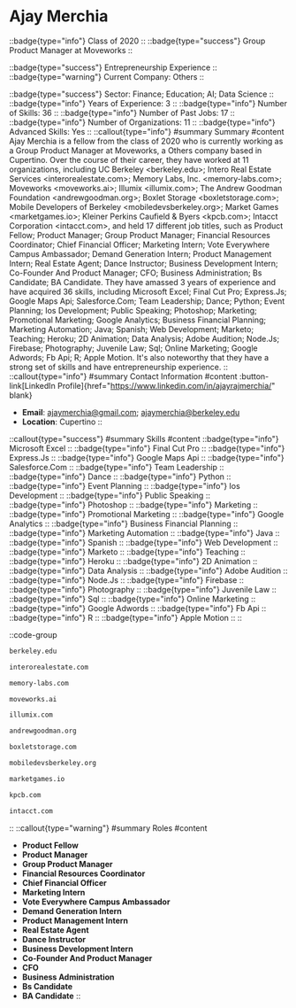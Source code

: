 # Ajay Merchia
::badge{type="info"}
Class of 2020
::
::badge{type="success"}
Group Product Manager at Moveworks
::

::badge{type="success"}
Entrepreneurship Experience
::
::badge{type="warning"}
Current Company: Others
::

::badge{type="success"}
Sector: Finance; Education; AI; Data Science
::
::badge{type="info"}
Years of Experience: 3
::
::badge{type="info"}
Number of Skills: 36
::
::badge{type="info"}
Number of Past Jobs: 17
::
::badge{type="info"}
Number of Organizations: 11
::
::badge{type="info"}
Advanced Skills: Yes
::
::callout{type="info"}
#summary
Summary
#content
Ajay Merchia is a fellow from the class of 2020 who is currently working as a Group Product Manager at Moveworks, a Others company based in Cupertino. Over the course of their career, they have worked at 11 organizations, including UC Berkeley <berkeley.edu>; Intero Real Estate Services <interorealestate.com>; Memory Labs, Inc. <memory-labs.com>; Moveworks <moveworks.ai>; Illumix <illumix.com>; The Andrew Goodman Foundation <andrewgoodman.org>; Boxlet Storage <boxletstorage.com>; Mobile Developers of Berkeley <mobiledevsberkeley.org>; Market Games <marketgames.io>; Kleiner Perkins Caufield & Byers <kpcb.com>; Intacct Corporation <intacct.com>, and held 17 different job titles, such as Product Fellow; Product Manager; Group Product Manager; Financial Resources Coordinator; Chief Financial Officer; Marketing Intern; Vote Everywhere Campus Ambassador; Demand Generation Intern; Product Management Intern; Real Estate Agent; Dance Instructor; Business Development Intern; Co-Founder And Product Manager; CFO; Business Administration; Bs Candidate; BA Candidate. They have amassed 3 years of experience and have acquired 36 skills, including Microsoft Excel; Final Cut Pro; Express.Js; Google Maps Api; Salesforce.Com; Team Leadership; Dance; Python; Event Planning; Ios Development; Public Speaking; Photoshop; Marketing; Promotional Marketing; Google Analytics; Business Financial Planning; Marketing Automation; Java; Spanish; Web Development; Marketo; Teaching; Heroku; 2D Animation; Data Analysis; Adobe Audition; Node.Js; Firebase; Photography; Juvenile Law; Sql; Online Marketing; Google Adwords; Fb Api; R; Apple Motion. It's also noteworthy that they have a strong set of skills and have entrepreneurship experience.
::
::callout{type="info"}
#summary
Contact Information
#content
:button-link[LinkedIn Profile]{href="https://www.linkedin.com/in/ajayrajmerchia/" blank}
- **Email**: ajaymerchia@gmail.com; ajaymerchia@berkeley.edu
- **Location**: Cupertino
::

::callout{type="success"}
#summary
Skills
#content
::badge{type="info"}
Microsoft Excel
::
::badge{type="info"}
Final Cut Pro
::
::badge{type="info"}
Express.Js
::
::badge{type="info"}
Google Maps Api
::
::badge{type="info"}
Salesforce.Com
::
::badge{type="info"}
Team Leadership
::
::badge{type="info"}
Dance
::
::badge{type="info"}
Python
::
::badge{type="info"}
Event Planning
::
::badge{type="info"}
Ios Development
::
::badge{type="info"}
Public Speaking
::
::badge{type="info"}
Photoshop
::
::badge{type="info"}
Marketing
::
::badge{type="info"}
Promotional Marketing
::
::badge{type="info"}
Google Analytics
::
::badge{type="info"}
Business Financial Planning
::
::badge{type="info"}
Marketing Automation
::
::badge{type="info"}
Java
::
::badge{type="info"}
Spanish
::
::badge{type="info"}
Web Development
::
::badge{type="info"}
Marketo
::
::badge{type="info"}
Teaching
::
::badge{type="info"}
Heroku
::
::badge{type="info"}
2D Animation
::
::badge{type="info"}
Data Analysis
::
::badge{type="info"}
Adobe Audition
::
::badge{type="info"}
Node.Js
::
::badge{type="info"}
Firebase
::
::badge{type="info"}
Photography
::
::badge{type="info"}
Juvenile Law
::
::badge{type="info"}
Sql
::
::badge{type="info"}
Online Marketing
::
::badge{type="info"}
Google Adwords
::
::badge{type="info"}
Fb Api
::
::badge{type="info"}
R
::
::badge{type="info"}
Apple Motion
::
::

::code-group
```bash [UC Berkeley]
berkeley.edu
```
```bash [Intero Real Estate Services]
interorealestate.com
```
```bash [Memory Labs, Inc.]
memory-labs.com
```
```bash [Moveworks]
moveworks.ai
```
```bash [Illumix]
illumix.com
```
```bash [The Andrew Goodman Foundation]
andrewgoodman.org
```
```bash [Boxlet Storage]
boxletstorage.com
```
```bash [Mobile Developers of Berkeley]
mobiledevsberkeley.org
```
```bash [Market Games]
marketgames.io
```
```bash [Kleiner Perkins Caufield & Byers]
kpcb.com
```
```bash [Intacct Corporation]
intacct.com
```
::
::callout{type="warning"}
#summary
Roles
#content
- **Product Fellow**
- **Product Manager**
- **Group Product Manager**
- **Financial Resources Coordinator**
- **Chief Financial Officer**
- **Marketing Intern**
- **Vote Everywhere Campus Ambassador**
- **Demand Generation Intern**
- **Product Management Intern**
- **Real Estate Agent**
- **Dance Instructor**
- **Business Development Intern**
- **Co-Founder And Product Manager**
- **CFO**
- **Business Administration**
- **Bs Candidate**
- **BA Candidate**
::

